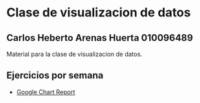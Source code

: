 # Clase de visualizacion de datos
## Carlos Heberto Arenas Huerta 010096489
Material para la clase de visualizacion de datos.

## Ejercicios por semana
* [Google Chart Report](https://arenas-carlos.github.io/visualizacion-datos/semana_1/)

